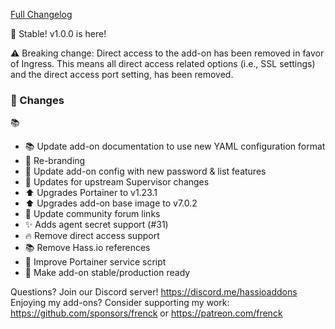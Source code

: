 [Full Changelog][changelog]

🎉 Stable! v1.0.0 is here!

⚠️ Breaking change: Direct access to the add-on has been removed in favor of Ingress. This means all direct access related options (i.e., SSL settings) and the direct access port setting, has been removed.

### 🔨 Changes
:books:
- :books: Update add-on documentation to use new YAML configuration format
- :hammer: Re-branding
- :hammer: Update add-on config with new password & list features
- :hammer: Updates for upstream Supervisor changes
- :arrow_up: Upgrades Portainer to v1.23.1
- :arrow_up: Upgrades add-on base image to v7.0.2
- :hammer: Update community forum links
- :sparkles: Adds agent secret support (#31)
- :fire: Remove direct access support
- :books: Remove Hass.io references
- :hammer: Improve Portainer service script
- :tada: Make add-on stable/production ready

[changelog]: https://github.com/hassio-addons/addon-portainer/compare/v0.9.0...v1.0.0

Questions? Join our Discord server! https://discord.me/hassioaddons
Enjoying my add-ons? Consider supporting my work:
https://github.com/sponsors/frenck or https://patreon.com/frenck
